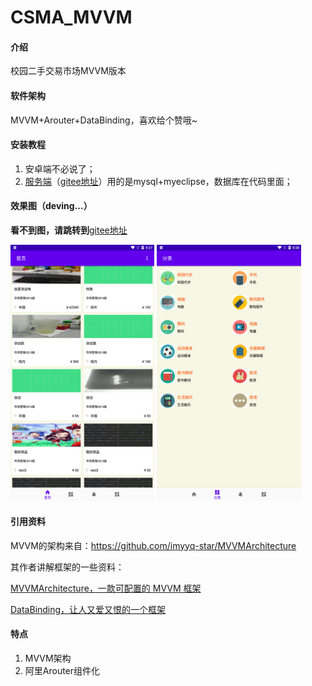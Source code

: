 # CSMA_MVVM

#### 介绍
校园二手交易市场MVVM版本


#### 软件架构
MVVM+Arouter+DataBinding，喜欢给个赞哦~


#### 安装教程

1.  安卓端不必说了；
2.  [服务端](https://github.com/hzl512/CampusSecondaryMarket)（[gitee地址](https://gitee.com/common-source-code/CampusSecondaryMarket)）用的是mysql+myeclipse，数据库在代码里面；

#### 效果图（deving...）

**看不到图，请跳转到**[gitee地址](https://gitee.com/common-source-code/csma-mvvm.git)

<img src="./images/home.png" style="zoom: 40%;" />

<img src="./images/category.png" style="zoom: 40%;" />

#### 引用资料

MVVM的架构来自：https://github.com/imyyq-star/MVVMArchitecture

其作者讲解框架的一些资料：

[MVVMArchitecture，一款可配置的 MVVM 框架](https://juejin.cn/post/6854573214060789774)

[DataBinding，让人又爱又恨的一个框架](https://juejin.cn/post/6857815150565687303)




#### 特点

1. MVVM架构
2. 阿里Arouter组件化

